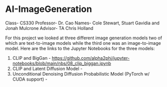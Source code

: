 # AI-ImageGeneration
Class- CS330
Professor- Dr. Cao
Names- Cole Stewart, Stuart Gavidia and Jonah Mulcrone
Advisor- TA Chris Holland

For this project we looked at three different image generation models two of which are text-to-image models while the third one was an image-to-image model.
Here are the links to the Jupyter Notebooks for the three models:

1. CLIP and BigGan - https://github.com/alpha2phi/jupyter-notebooks/blob/main/nbs/08_clip_biggan.ipynb
2. CLIP and Latent Diffusion Model -
3. Unconditional Denoising Diffusion Probabilistic Model (PyTorch w/ CUDA support) - 
